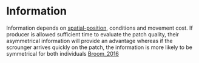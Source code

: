 # Information


Information depends on [spatial-position](spatial-position.md), conditions and movement cost. If producer is allowed sufficient time to evaluate the patch quality, their asymmetrical information will provide an advantage whereas if the scrounger arrives quickly on the patch, the information is more likely to be symmetrical for both individuals [Broom_2016](../papers/Broom_2016.md)


